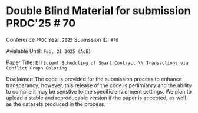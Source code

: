 # Double Blind Material for submission PRDC'25 \# 70

Conference `PRDC` Year: `2025`
Submssion ID: `#70`

Avialable Until: `Feb, 21 2025 (AoE)`

Paper Title: `Efficient Scheduling of Smart Contract \\ Transactions via Conflict Graph Coloring`

Disclaimer: The code is provided for the submission process to enhance transparancy; however, this release of the code is perlimianry and the ability to compile it may be senstive to the specific enviorment settings.
We plan to upload a stable and reproducable version if the paper is accepted, as well as the datasets produced in the process.
